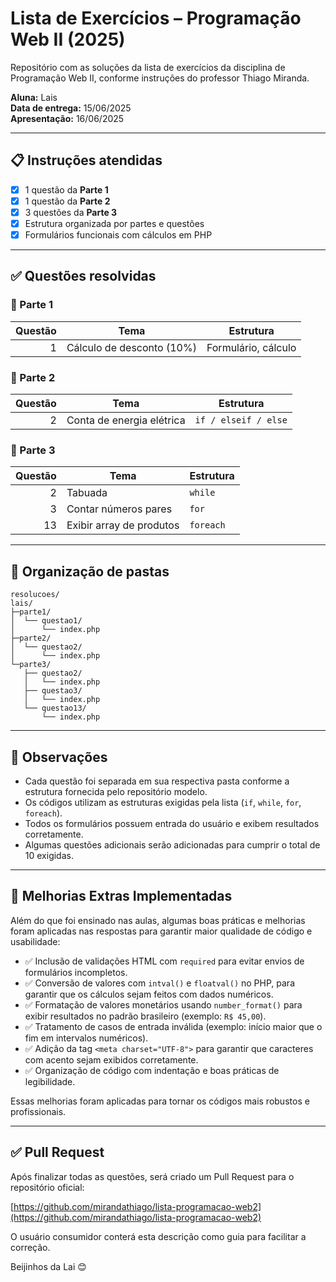 # Lista de Exercícios – Programação Web II (2025)

Repositório com as soluções da lista de exercícios da disciplina de Programação Web II, conforme instruções do professor Thiago Miranda.

**Aluna:** Lais  
**Data de entrega:** 15/06/2025  
**Apresentação:** 16/06/2025

---

## 📋 Instruções atendidas

- [x] 1 questão da **Parte 1**
- [x] 1 questão da **Parte 2** 
- [x] 3 questões da **Parte 3** 
- [x] Estrutura organizada por partes e questões
- [x] Formulários funcionais com cálculos em PHP

---

## ✅ Questões resolvidas

### 📂 Parte 1
| Questão | Tema                         | Estrutura         |
|--------:|------------------------------|-------------------|
| 1       | Cálculo de desconto (10%)    | Formulário, cálculo |

### 📂 Parte 2
| Questão | Tema                             | Estrutura         |
|--------:|----------------------------------|-------------------|
| 2       | Conta de energia elétrica        | `if / elseif / else` |

### 📂 Parte 3
| Questão | Tema                              | Estrutura    |
|--------:|-----------------------------------|--------------|
| 2       | Tabuada                           | `while`      |
| 3       | Contar números pares              | `for`        |
| 13      | Exibir array de produtos          | `foreach`    |

---

## 📁 Organização de pastas

```
resolucoes/
lais/
├─parte1/
│  └── questao1/
│      └── index.php
├─parte2/
│  └── questao2/
│      └── index.php
└─parte3/
   ├── questao2/
   │   └── index.php
   ├── questao3/
   │   └── index.php
   └── questao13/
       └── index.php
```

---

## 📝 Observações

- Cada questão foi separada em sua respectiva pasta conforme a estrutura fornecida pelo repositório modelo.
- Os códigos utilizam as estruturas exigidas pela lista (`if`, `while`, `for`, `foreach`).
- Todos os formulários possuem entrada do usuário e exibem resultados corretamente.
- Algumas questões adicionais serão adicionadas para cumprir o total de 10 exigidas.

---

## 🚀 Melhorias Extras Implementadas

Além do que foi ensinado nas aulas, algumas boas práticas e melhorias foram aplicadas nas respostas para garantir maior qualidade de código e usabilidade:

- ✅ Inclusão de validações HTML com `required` para evitar envios de formulários incompletos.
- ✅ Conversão de valores com `intval()` e `floatval()` no PHP, para garantir que os cálculos sejam feitos com dados numéricos.
- ✅ Formatação de valores monetários usando `number_format()` para exibir resultados no padrão brasileiro (exemplo: `R$ 45,00`).
- ✅ Tratamento de casos de entrada inválida (exemplo: início maior que o fim em intervalos numéricos).
- ✅ Adição da tag `<meta charset="UTF-8">` para garantir que caracteres com acento sejam exibidos corretamente.
- ✅ Organização de código com indentação e boas práticas de legibilidade.

Essas melhorias foram aplicadas para tornar os códigos mais robustos e profissionais.

---

## ✅ Pull Request

Após finalizar todas as questões, será criado um Pull Request para o repositório oficial:

[https://github.com/mirandathiago/lista-programacao-web2](https://github.com/mirandathiago/lista-programacao-web2)

O usuário consumidor conterá esta descrição como guia para facilitar a correção.

Beijinhos da Lai 😊
